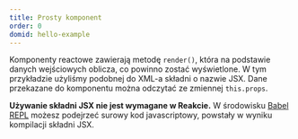 ```yaml
---
title: Prosty komponent
order: 0
domid: hello-example
---
```


Komponenty reactowe zawierają metodę `render()`, która na podstawie danych wejściowych oblicza, co powinno zostać wyświetlone. W tym przykładzie użyliśmy podobnej do XML-a składni o nazwie JSX. Dane przekazane do komponentu można odczytać ze zmiennej `this.props`.

**Używanie składni JSX nie jest wymagane w Reakcie.** W środowisku [Babel REPL](babel://es5-syntax-example) możesz podejrzeć surowy kod javascriptowy, powstały w wyniku kompilacji składni JSX.
